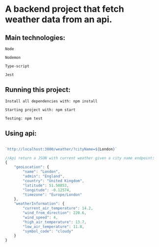 # A backend project that fetch weather data from an api.

## Main technologies:

```
Node

Nodemon

Type-script

Jest
```

## Running this project:

```
Install all dependencies with: npm install

Starting project with: npm start

Testing: npm test
```

## Using api:

```typescript

`http://localhost:3000/weather/?cityName=${London}`

//Api return a JSON with current weather given a city name endpoint:
{
    "geoLocation": {
        "name": "London",
        "admin": "England",
        "country": "United Kingdom",
        "latitude": 51.50853,
        "longitude": -0.12574,
        "timezone": "Europe/London"
    },
    "weatherInformation": {
        "current_air_temperature": 14.2,
        "wind_from_direction": 220.6,
        "wind_speed": 4,
        "high_air_temperature": 13.7,
        "low_air_temperature": 11.8,
        "symbol_code": "cloudy"
    }
}
```
